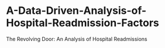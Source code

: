 # A-Data-Driven-Analysis-of-Hospital-Readmission-Factors
The Revolving Door: An Analysis of Hospital Readmissions

